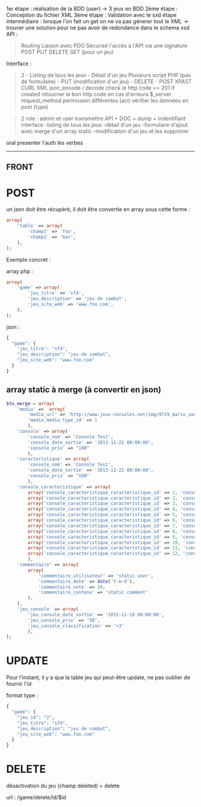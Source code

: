 1er étape : réalisation de la BDD (user)
-> 3 jeux en BDD
2ème étape : Conception du fichier XML
3ème étape : Validation avec le sxd
étape intermédiaire : lorsque l'on fait un get on ne va pas génerer tout le XML
-> trouver une solution pour ne pas avoir de redondance dans le schema xsd
API :
> Routing
> Liaison avec PDO
> Sécurisé l'accès à l'API via une signature
> POST PUT DELETE GET (pour un jeu)

Interface :
> 2
	- Listing de tous les jeux
	- Détail d'un jeu
> Plusieurs script PHP (pas de formulaire)
	- PUT (modification d'un jeu)
	- DELETE 
	- POST
> XPAST
> CURL
> XML
> json_encode / decode
> check le http code == 201 if created
> retourner le bon http code en cas d'erreura
> $_server request_method
> permission différentes (acl)
> vérifier les données en post (type)

> 2 role : admin et user
> transmettre API + DOC + dump + indentifiant
> interface
	-listing de tous les jeux
	-détail d'un jeu
	-formulaire d'ajout avec merge d'un array static
	-modification d'un jeu et les supprimer

oral
presenter l'auth
les verbes 



------------------------------------------------------------------
## FRONT ##


# POST #

un json doit être récupéré, il doit être convertie en array sous cette forme : 

```php
array(
	'table' => array(
		'champ1' => 'foo',
		'champ2' => 'bar',
	),
);
```
Exemple concret :

array php :

```php
array(
	'game' => array(
    	'jeu_titre' => 'sf4',
    	'jeu_description' => 'jeu de combat',
    	'jeu_site_web' => 'www.foo.com',
    ),
);
```

json : 
```php
{
  "game": {
    "jeu_titre": "sf4",
    "jeu_description": "jeu de combat",
    "jeu_site_web": "www.foo.com"
  }
}
```
## array static à merge (à convertir en json) ##

```php
$to_merge = array(
	'media' =>  array(
		'media_url' => 'http://www.jeux-consoles.net/img/9729_mario_sonic.jpg', 
		'media_media_type_id' => 1
		),
	'console' => array(
		'console_nom' => 'Console Test',
		'console_date_sortie' => '2013-11-22 00:00:00',
		'console_prix' => "100"
		),
	'caracteristique' => array(
		'console_nom' => 'Console Test',
		'console_date_sortie' => '2013-11-22 00:00:00',
		'console_prix' => "100"
		),
	'console_caracteristique' => array(
		array('console_caracteristique_caracteristique_id' => 1, 'console_caracteristique_valeur' => "static cpu"),
		array('console_caracteristique_caracteristique_id' => 2, 'console_caracteristique_valeur' => "static gpu"),
		array('console_caracteristique_caracteristique_id' => 3, 'console_caracteristique_valeur' => "static ram"),
		array('console_caracteristique_caracteristique_id' => 4, 'console_caracteristique_valeur' => "static kg"),
		array('console_caracteristique_caracteristique_id' => 5, 'console_caracteristique_valeur' => "static lecteur"),
		array('console_caracteristique_caracteristique_id' => 6, 'console_caracteristique_valeur' => "static hd"),
		array('console_caracteristique_caracteristique_id' => 7, 'console_caracteristique_valeur' => "static Bluetooth"),
		array('console_caracteristique_caracteristique_id' => 8, 'console_caracteristique_valeur' => "static wifi"),
		array('console_caracteristique_caracteristique_id' => 9, 'console_caracteristique_valeur' => "static usb"),
		array('console_caracteristique_caracteristique_id' => 10, 'console_caracteristique_valeur' => "static manette"),
		array('console_caracteristique_caracteristique_id' => 11, 'console_caracteristique_valeur' => "static volt"),
		array('console_caracteristique_caracteristique_id' => 12, 'console_caracteristique_valeur' => "static go"),
		),
	'commentaire' => array(
		array(
			'commentaire_utilisateur' => 'static user', 
			'commentaire_date' => date('Y-m-d'),
			'commentaire_note' => 18, 
			'commentaire_contenu' => 'static comment'
		),
	),
	'jeu_console' => array(
		'jeu_console_date_sortie' => '2015-11-18 00:00:00', 
		'jeu_console_prix' => '50', 
		'jeu_console_classification' => '+3'
		),
);
```

# UPDATE #

Pour l'instant, il y a que la table jeu qui peut-être update, ne pas oublier de fournir l'id

format type : 
```php
{
  "game": {
    "jeu_id": "2",
    "jeu_titre": "sf4",
    "jeu_description": "jeu de combat",
    "jeu_site_web": "www.foo.com"
  }
}
```
# DELETE #

désactivation du jeu (champ deleted) = delete

url : /game/delete/id/$id
